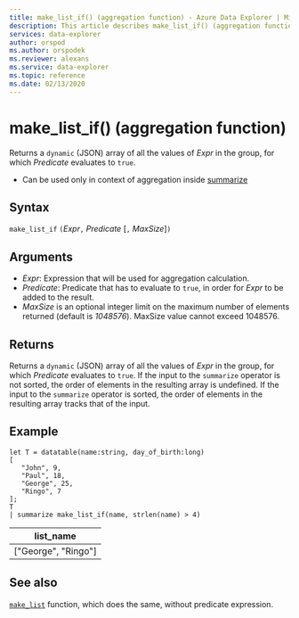 ```yaml
---
title: make_list_if() (aggregation function) - Azure Data Explorer | Microsoft Docs
description: This article describes make_list_if() (aggregation function) in Azure Data Explorer.
services: data-explorer
author: orspod
ms.author: orspodek
ms.reviewer: alexans
ms.service: data-explorer
ms.topic: reference
ms.date: 02/13/2020
---
```

# make_list_if() (aggregation function)

Returns a `dynamic` (JSON) array of all the values of *Expr* in the group, for which *Predicate* evaluates to `true`.

* Can be used only in context of aggregation inside [summarize](summarizeoperator.md)

## Syntax

`make_list_if` `(`*Expr*`,` *Predicate* [`,` *MaxSize*]`)`

## Arguments

* *Expr*: Expression that will be used for aggregation calculation.
* *Predicate*: Predicate that has to evaluate to `true`, in order for *Expr* to be added to the result.
* *MaxSize* is an optional integer limit on the maximum number of elements returned (default is *1048576*). MaxSize value cannot exceed 1048576.

## Returns

Returns a `dynamic` (JSON) array of all the values of *Expr* in the group, for which *Predicate* evaluates to `true`.
If the input to the `summarize` operator is not sorted, the order of elements in the resulting array is undefined.
If the input to the `summarize` operator is sorted, the order of elements in the resulting array tracks that of the input.

## Example

```kusto
let T = datatable(name:string, day_of_birth:long)
[
   "John", 9,
   "Paul", 18,
   "George", 25,
   "Ringo", 7
];
T
| summarize make_list_if(name, strlen(name) > 4)
```

|list_name|
|----|
|["George", "Ringo"]|

## See also

[`make_list`](./makelist-aggfunction.md) function, which does the same, without predicate expression.